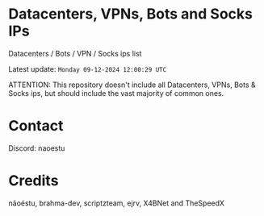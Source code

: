 # Datacenters, VPNs, Bots and Socks IPs
 
Datacenters / Bots / VPN / Socks ips list

Latest update: `Monday 09-12-2024 12:00:29 UTC` 

ATTENTION: This repository doesn't include all Datacenters, VPNs, Bots & Socks ips, 
but should include the vast majority of common ones.

# Contact
Discord: naoestu

# Credits
nãoéstu, brahma-dev, scriptzteam, ejrv, X4BNet and TheSpeedX
